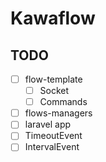 # Kawaflow

## TODO

- [ ] flow-template
  - [ ] Socket
  - [ ] Commands
- [ ] flows-managers
- [ ] laravel app
- [ ] TimeoutEvent
- [ ] IntervalEvent
